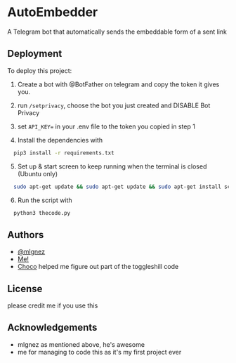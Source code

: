 
# AutoEmbedder

A Telegram bot that automatically sends the embeddable form of a sent link


## Deployment

To deploy this project:

1. Create a bot with @BotFather on telegram and copy the token it gives you.

2. run ```/setprivacy```, choose the bot you just created and DISABLE Bot Privacy

3. set `API_KEY=` in your .env file to the token you copied in step 1

4. Install the dependencies with 
```bash
  pip3 install -r requirements.txt
```
5. Set up & start screen to keep running when the terminal is closed (Ubuntu only)
```bash
  sudo apt-get update && sudo apt-get update && sudo apt-get install screen -y && screen
```
6. Run the script with
```bash
  python3 thecode.py
```
## Authors

- [@mlgnez](https://www.github.com/mlgnez)
- [Me!](https://www.github.com/stationswift001)
- [Choco](https://github.com/chocowaffls) helped me figure out part of the toggleshill code

## License

please credit me if you use this


## Acknowledgements

 - mlgnez as mentioned above, he's awesome
 - me for managing to code this as it's my first project ever
